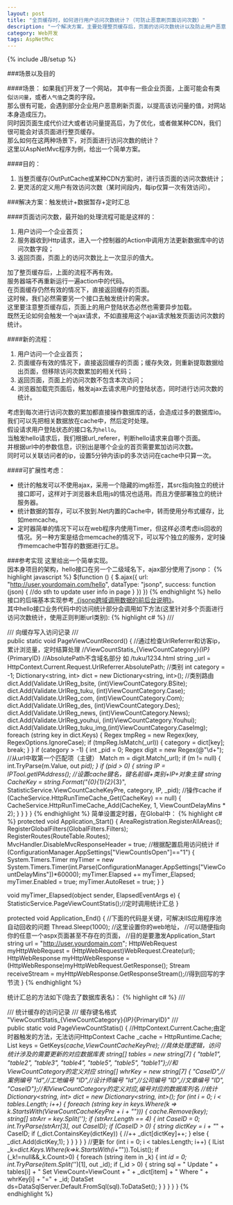 ```yaml
---
layout: post
title: "全页缓存时，如何进行用户访问次数统计？（可防止恶意刷页面访问次数）"
description: "一个解决方案，主要处理整页缓存后，页面的访问次数统计以及防止用户恶意刷新页面的访问次数。"
category: Web开发
tags: AspNetMvc 
---
```

{% include JB/setup %}

###场景以及目的

####场景：
如果我们开发了一个网站， 其中有一些企业页面，上面可能会有类似`访问量`，或者`人气值`之类的字段。  
那么很有可能，会遇到部分企业用户恶意刷新页面，以提高该访问量的值，对网站本身造成压力。  
同时因页面生成代价过大或者访问量提高后，为了优化，或者做某种CDN，我们很可能会对该页面进行整页缓存。  
那么如何在这两种场景下，对页面进行访问次数的统计？  
这里以AspNetMvc程序为例，给出一个简单方案。

####目的：

1. 当整页缓存(OutPutCache或某种CDN方案)时，进行该页面的访问次数统计；
2. 更灵活的定义用户有效访问次数（某时间段内，每ip仅算一次有效访问）。

###解决方案：触发统计+数据暂存+定时汇总

####页面访问次数，最开始的处理流程可能是这样的：

1. 用户访问一个企业首页；
2. 服务器收到Http请求，进入一个控制器的Action中调用方法更新数据库中的访问次数字段；
3. 返回页面，页面上的访问次数比上一次显示的值大。

加了整页缓存后，上面的流程不再有效。  
服务器端不再重新运行一遍action中的代码。  
在页面缓存仍然有效的情况下，直接返回缓存的页面。  
这时候，我们必然需要另一个接口去触发统计的需求。  
这里要注意整页缓存后，页面上的用户登陆状态必然也需要异步加载。  
既然无论如何会触发一个ajax请求，不如直接用这个ajax请求触发页面访问次数的统计。  

####新的流程：

1. 用户访问一个企业首页；
2. 页面缓存有效的情况下，直接返回缓存的页面；缓存失效，则重新提取数据给出页面，但移除访问次数累加的相关代码；
3. 返回页面，页面上的访问次数不包含本次访问；
4. 浏览器加载完页面后，触发ajax去请求用户的登陆状态，同时进行访问次数的统计。

考虑到每次进行访问次数的累加都直接操作数据库的话，会造成过多的数据库io。  
我们可以先把相关数据放在cache中，然后定时处理。  
假设请求用户登陆状态的接口名为`hello`。  
当触发hello请求后，我们根据url_referer，判断hello请求来自哪个页面。  
并根据url中的参数信息，识别出是哪个企业的首页需要累加访问次数。  
同时可以关联访问者的ip，设置5分钟内该ip的多次访问在cache中只算一次。

####可扩展性考虑：

* 统计的触发可以不使用ajax，采用一个隐藏的img标签，其src指向独立的统计接口即可，这样对于浏览器未启用js的情况也适用。而且方便部署独立的统计服务器。
* 统计数据的暂存，可以不放到.Net内置的Cache中，转而使用分布式缓存，比如memcache。
* 定时器简单的情况下可以在web程序内使用Timer，但这样必须考虑iis回收的情况。另一种方案是结合memcache的情况下，可以写个独立的服务，定时操作memcache中暂存的数据进行汇总。

###参考实现
这里给出一个简单实现。  
因本身项目的架构，hello接口在另一个二级域名下，ajax部分使用了jsonp：
{% highlight javascript %}
$(function () {
    $.ajax({
        url: "http://user.yourdomain.com/hello",
        dataType: "jsonp",
        success: function (json) {
            //do sth to update user info in page
        }
    })
})
{% endhighlight %}
hello 接口的后端基本实现参考[《jsonp跨域调用数据的前后台说明》](/web开发/2013/06/21/directions-about-jsonp-cross-domain-access/)。  
其中hello接口业务代码中的访问统计部分会调用如下方法(这里针对多个页面进行访问次数统计，使用正则判断url类别):
{% highlight c# %}
/// <summary>
/// 向缓存写入访问记录
/// </summary>
public static void PageViewCountRecord()
{
    //通过检查UrlReferrer和访客ip，累计浏览量，定时结算处理
    //ViewCountStatis_{ViewCountCategory}_{IP}_{PrimaryID}
    //AbsolutePath不含域名部分 如 /tuku/1234.html
    string _url = HttpContext.Current.Request.UrlReferrer.AbsolutePath;
    //类别
    int category = -1;
    Dictionary<string, int> dict = new Dictionary<string, int>();
    //类别路由
    dict.Add(Validate.UrlReg_bsite, (int)ViewCountCategory.BSite);
    dict.Add(Validate.UrlReg_tuku, (int)ViewCountCategory.Case);
    dict.Add(Validate.UrlReg_com, (int)ViewCountCategory.Com);
    dict.Add(Validate.UrlReg_des, (int)ViewCountCategory.Des);
    dict.Add(Validate.UrlReg_news, (int)ViewCountCategory.News);
    dict.Add(Validate.UrlReg_youhui, (int)ViewCountCategory.Youhui);
    dict.Add(Validate.UrlReg_tuku_img,(int)ViewCountCategory.CaseImg);
    foreach (string key in dict.Keys)
    {
        Regex tmpReg = new Regex(key, RegexOptions.IgnoreCase);
        if (tmpReg.IsMatch(_url))
        {
            category = dict[key];
            break;
        }
    }
    if (category > -1)
    {
        int _pid = 0;
        Regex digit = new Regex(@"\d+");
        //从url中取第一个匹配项（主键）
        Match m = digit.Match(_url);
        if (m != null)
        {
            int.TryParse(m.Value, out _pid);
        }
        if (_pid > 0)
        {
            string IP = IPTool.getIPAddress();
            //设置cache键名，键名前缀+类别+IP+对象主键
            string CacheKey = string.Format("{0}{1}_{2}_{3}", StatisticService.ViewCountCacheKeyPre, category, IP, _pid);
            //操作cache
            if (CacheService.HttpRunTimeCache_Get(CacheKey) == null)
            {
                CacheService.HttpRunTimeCache_Add(CacheKey, 1, ViewCountDelayMins * 2);
            }
        }
    }
}
{% endhighlight %}
简单设置定时器，在Global中：
{% highlight c# %}
protected void Application_Start()
{
    AreaRegistration.RegisterAllAreas();
    RegisterGlobalFilters(GlobalFilters.Filters);
    RegisterRoutes(RouteTable.Routes);
    MvcHandler.DisableMvcResponseHeader = true;
    //根据配置启用访问统计
    if (ConfigurationManager.AppSettings["ViewCountIsOpen"]=="1")
    {
        System.Timers.Timer myTimer = new System.Timers.Timer(int.Parse(ConfigurationManager.AppSettings["ViewCountDelayMins"])*60000);
        myTimer.Elapsed += myTimer_Elapsed;
        myTimer.Enabled = true;
        myTimer.AutoReset = true;
    }
}

void myTimer_Elapsed(object sender, ElapsedEventArgs e)
{
    StatisticService.PageViewCountStatis();//定时调用统计汇总
}

protected void Application_End()
{
    //下面的代码是关键，可解决IIS应用程序池自动回收的问题
    Thread.Sleep(1000);
    //这里设置你的web地址，
    //可以随便指向你的任意一个aspx页面甚至不存在的页面，
    //目的是要激发Application_Start
    string url = "http://user.yourdomain.com";
    HttpWebRequest myHttpWebRequest = (HttpWebRequest)WebRequest.Create(url);
    HttpWebResponse myHttpWebResponse = (HttpWebResponse)myHttpWebRequest.GetResponse();
    Stream receiveStream = myHttpWebResponse.GetResponseStream();//得到回写的字节流
}
{% endhighlight %}

统计汇总的方法如下(隐去了数据库表名)：
{% highlight c# %}
/// <summary>
/// 统计缓存的访问记录 
/// 缓存键名格式 "ViewCountStatis_{ViewCountCategory}_{IP}_{PrimaryID}"
/// </summary>
public static void PageViewCountStatis()
{
    //HttpContext.Current.Cache;由定时器触发的方法，无法访问HttpContext
    Cache _cache = HttpRuntime.Cache; 
    List<string> keys = GetKeys(_cache,ViewCountCacheKeyPre);
    //具体处理逻辑，访问统计涉及的需要更新的对应数据库表
    string[] tables = new string[7] { "table1",
                                  "table2",
                                  "table3",
                                  "table4",
                                  "table5",
                                  "table5",
                                  "table1"};//和ViewCountCategory的定义对应
    string[] whrKey = new string[7] { "CaseID",//案例编号
                                   "Id",//工地编号
                                   "ID",//设计师编号
                                   "Id",//公司编号
                                   "ID",//文章编号
                                   "ID",
    "CaseID"};//和ViewCountCategory的定义对应,编号对应的数据库列名
    //统计
    Dictionary<string, int> _dict = new Dictionary<string, int>();
    for (int i = 0; i < tables.Length; i++)
    {
        foreach (string key in keys.Where(k => k.StartsWith(ViewCountCacheKeyPre + i + "_")))
        {
            _cache.Remove(key);
            string[] strArr = key.Split('_');
            if (strArr.Length == 4)
            {
                int CaseID = 0;
                int.TryParse(strArr[3], out CaseID);
                if (CaseID > 0)
                {
                    string dictKey = i + "_" + CaseID;
                    if (_dict.ContainsKey(dictKey))
                    {
                        //++
                        _dict[dictKey]++;
                    }
                    else
                    {
                        _dict.Add(dictKey,1);
                    }
                }
            }
        }
    }
    //更新
    for (int i = 0; i < tables.Length; i++)
    {
        IList<string> _k=_dict.Keys.Where(k=>k.StartsWith(i+"_")).ToList();
        if (_k!=null&&_k.Count>0)
        {
            foreach (string item in _k)
            {
                int _id = 0;
                int.TryParse(item.Split('_')[1], out _id);
                if (_id > 0)
                {
                    string sql = " Update " + tables[i] 
                    + " Set ViewCount=ViewCount + " + _dict[item] 
                    + " Where " + whrKey[i] + "=" + _id;
                    DataSet ds=DataSqlServer.Default.FromSql(sql).ToDataSet();
                }
            }
        }
    }
}
{% endhighlight %}




